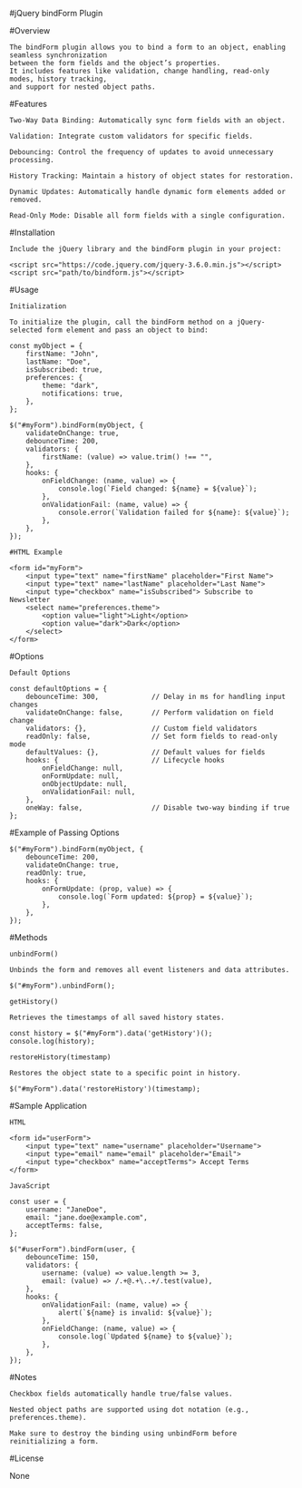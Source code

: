 #jQuery bindForm Plugin

#Overview

    The bindForm plugin allows you to bind a form to an object, enabling seamless synchronization 
    between the form fields and the object’s properties. 
    It includes features like validation, change handling, read-only modes, history tracking, 
    and support for nested object paths.

#Features
    
    Two-Way Data Binding: Automatically sync form fields with an object.
    
    Validation: Integrate custom validators for specific fields.
    
    Debouncing: Control the frequency of updates to avoid unnecessary processing.
    
    History Tracking: Maintain a history of object states for restoration.
    
    Dynamic Updates: Automatically handle dynamic form elements added or removed.
    
    Read-Only Mode: Disable all form fields with a single configuration.

#Installation

    Include the jQuery library and the bindForm plugin in your project:

    <script src="https://code.jquery.com/jquery-3.6.0.min.js"></script>
    <script src="path/to/bindform.js"></script>

#Usage

    Initialization
    
    To initialize the plugin, call the bindForm method on a jQuery-selected form element and pass an object to bind:
    
    const myObject = {
        firstName: "John",
        lastName: "Doe",
        isSubscribed: true,
        preferences: {
            theme: "dark",
            notifications: true,
        },
    };
    
    $("#myForm").bindForm(myObject, {
        validateOnChange: true,
        debounceTime: 200,
        validators: {
            firstName: (value) => value.trim() !== "",
        },
        hooks: {
            onFieldChange: (name, value) => {
                console.log(`Field changed: ${name} = ${value}`);
            },
            onValidationFail: (name, value) => {
                console.error(`Validation failed for ${name}: ${value}`);
            },
        },
    });
    
    #HTML Example
    
    <form id="myForm">
        <input type="text" name="firstName" placeholder="First Name">
        <input type="text" name="lastName" placeholder="Last Name">
        <input type="checkbox" name="isSubscribed"> Subscribe to Newsletter
        <select name="preferences.theme">
            <option value="light">Light</option>
            <option value="dark">Dark</option>
        </select>
    </form>

#Options
    
    Default Options
    
    const defaultOptions = {
        debounceTime: 300,             // Delay in ms for handling input changes
        validateOnChange: false,       // Perform validation on field change
        validators: {},                // Custom field validators
        readOnly: false,               // Set form fields to read-only mode
        defaultValues: {},             // Default values for fields
        hooks: {                       // Lifecycle hooks
            onFieldChange: null,
            onFormUpdate: null,
            onObjectUpdate: null,
            onValidationFail: null,
        },
        oneWay: false,                 // Disable two-way binding if true
    };

#Example of Passing Options

    $("#myForm").bindForm(myObject, {
        debounceTime: 200,
        validateOnChange: true,
        readOnly: true,
        hooks: {
            onFormUpdate: (prop, value) => {
                console.log(`Form updated: ${prop} = ${value}`);
            },
        },
    });

#Methods

    unbindForm()
    
    Unbinds the form and removes all event listeners and data attributes.
    
    $("#myForm").unbindForm();
    
    getHistory()
    
    Retrieves the timestamps of all saved history states.
    
    const history = $("#myForm").data('getHistory')();
    console.log(history);
    
    restoreHistory(timestamp)
    
    Restores the object state to a specific point in history.
    
    $("#myForm").data('restoreHistory')(timestamp);

#Sample Application

    HTML

    <form id="userForm">
        <input type="text" name="username" placeholder="Username">
        <input type="email" name="email" placeholder="Email">
        <input type="checkbox" name="acceptTerms"> Accept Terms
    </form>
    
    JavaScript
    
    const user = {
        username: "JaneDoe",
        email: "jane.doe@example.com",
        acceptTerms: false,
    };
    
    $("#userForm").bindForm(user, {
        debounceTime: 150,
        validators: {
            username: (value) => value.length >= 3,
            email: (value) => /.+@.+\..+/.test(value),
        },
        hooks: {
            onValidationFail: (name, value) => {
                alert(`${name} is invalid: ${value}`);
            },
            onFieldChange: (name, value) => {
                console.log(`Updated ${name} to ${value}`);
            },
        },
    });

#Notes

    Checkbox fields automatically handle true/false values.
    
    Nested object paths are supported using dot notation (e.g., preferences.theme).
    
    Make sure to destroy the binding using unbindForm before reinitializing a form.

#License

None
